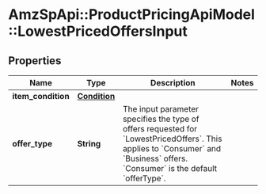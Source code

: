 # AmzSpApi::ProductPricingApiModel::LowestPricedOffersInput

## Properties
Name | Type | Description | Notes
------------ | ------------- | ------------- | -------------
**item_condition** | [**Condition**](Condition.md) |  | 
**offer_type** | **String** | The input parameter specifies the type of offers requested for &#x60;LowestPricedOffers&#x60;. This applies to &#x60;Consumer&#x60; and &#x60;Business&#x60; offers. &#x60;Consumer&#x60; is the default &#x60;offerType&#x60;. | 

